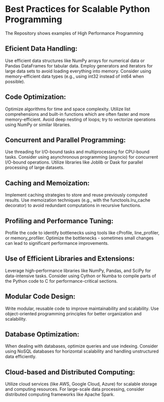 # Best Practices for Scalable Python Programming
The Repository shows examples of High Performance Programming

## Eficient Data Handling:
Use efficient data structures like NumPy arrays for numerical data or Pandas DataFrames for tabular data.
Employ generators and iterators for large data sets to avoid loading everything into memory.
Consider using memory-efficient data types (e.g., using int32 instead of int64 when possible).

## Code Optimization:
Optimize algorithms for time and space complexity.
Utilize list comprehensions and built-in functions which are often faster and more memory-efficient.
Avoid deep nesting of loops; try to vectorize operations using NumPy or similar libraries.

## Concurrent and Parallel Programming:
Use threading for I/O-bound tasks and multiprocessing for CPU-bound tasks.
Consider using asynchronous programming (asyncio) for concurrent I/O-bound operations.
Utilize libraries like Joblib or Dask for parallel processing of large datasets.

## Caching and Memoization:
Implement caching strategies to store and reuse previously computed results.
Use memoization techniques (e.g., with the functools.lru_cache decorator) to avoid redundant computations in recursive functions.

## Profiling and Performance Tuning:
Profile the code to identify bottlenecks using tools like cProfile, line_profiler, or memory_profiler.
Optimize the bottlenecks - sometimes small changes can lead to significant performance improvements.

## Use of Efficient Libraries and Extensions:
Leverage high-performance libraries like NumPy, Pandas, and SciPy for data-intensive tasks.
Consider using Cython or Numba to compile parts of the Python code to C for performance-critical sections.

## Modular Code Design:
Write modular, reusable code to improve maintainability and scalability.
Use object-oriented programming principles for better organization and scalability.

## Database Optimization:
When dealing with databases, optimize queries and use indexing.
Consider using NoSQL databases for horizontal scalability and handling unstructured data efficiently.

## Cloud-based and Distributed Computing:
Utilize cloud services (like AWS, Google Cloud, Azure) for scalable storage and computing resources.
For large-scale data processing, consider distributed computing frameworks like Apache Spark.
